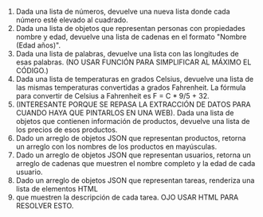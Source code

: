 1. Dada una lista de números, devuelve una nueva lista donde cada número esté elevado al cuadrado.
2. Dada una lista de objetos que representan personas con propiedades nombre y edad, devuelve una lista de cadenas en el formato "Nombre (Edad años)".
3. Dada una lista de palabras, devuelve una lista con las longitudes de esas palabras. (NO USAR FUNCIÓN PARA SIMPLIFICAR AL MÁXIMO EL CÓDIGO.)
4. Dada una lista de temperaturas en grados Celsius, devuelve una lista de las mismas temperaturas convertidas a grados Fahrenheit. La fórmula para convertir de Celsius a Fahrenheit es F = C * 9/5 + 32.
5. (INTERESANTE PORQUE SE REPASA LA EXTRACCIÓN DE DATOS PARA CUANDO HAYA QUE PINTARLOS EN UNA WEB). Dada una lista de objetos que contienen información de productos, devuelve una lista de los precios de esos productos.
6. Dado un arreglo de objetos JSON que representan productos, retorna un arreglo con los nombres de los productos en mayúsculas.
7. Dado un arreglo de objetos JSON que representan usuarios, retorna un arreglo de cadenas que muestren el nombre completo y la edad de cada usuario.
8. Dado un arreglo de objetos JSON que representan tareas, renderiza una lista de elementos HTML <li> que muestren la descripción de cada tarea. OJO USAR HTML PARA RESOLVER ESTO.


